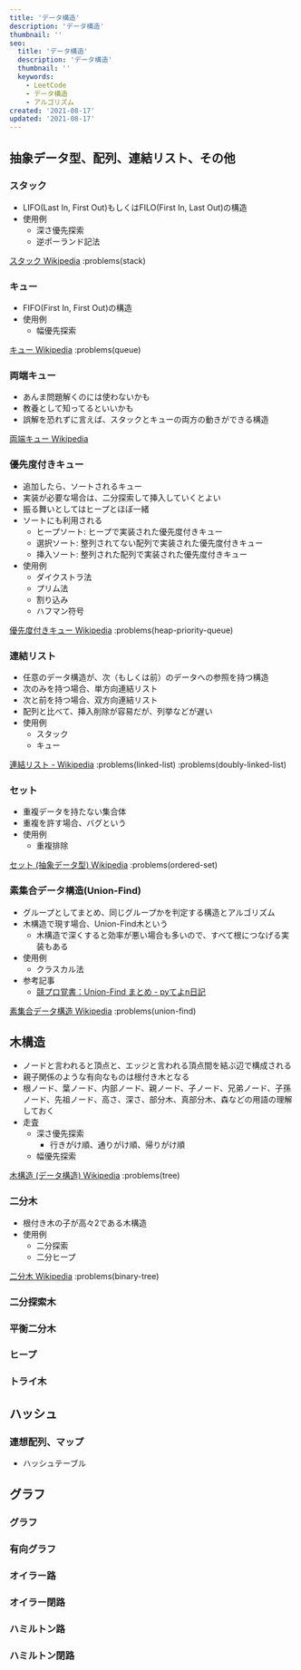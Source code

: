 ```yaml
---
title: 'データ構造'
description: 'データ構造'
thumbnail: ''
seo:
  title: 'データ構造'
  description: 'データ構造'
  thumbnail: ''
  keywords:
    - LeetCode
    - データ構造
    - アルゴリズム
created: '2021-08-17'
updated: '2021-08-17'
---
```


## 抽象データ型、配列、連結リスト、その他

### スタック

- LIFO(Last In, First Out)もしくはFILO(First In, Last Out)の構造
- 使用例
  - 深さ優先探索
  - 逆ポーランド記法

[スタック Wikipedia](https://ja.wikipedia.org/wiki/%E3%82%B9%E3%82%BF%E3%83%83%E3%82%AF)
:problems(stack)

### キュー

- FIFO(First In, First Out)の構造
- 使用例
  - 幅優先探索

[キュー Wikipedia](https://ja.wikipedia.org/wiki/%E3%82%AD%E3%83%A5%E3%83%BC_(%E3%82%B3%E3%83%B3%E3%83%94%E3%83%A5%E3%83%BC%E3%82%BF))
:problems(queue)

### 両端キュー

- あんま問題解くのには使わないかも
- 教養として知ってるといいかも
- 誤解を恐れずに言えば、スタックとキューの両方の動きができる構造

[両端キュー Wikipedia](https://ja.wikipedia.org/wiki/%E4%B8%A1%E7%AB%AF%E3%82%AD%E3%83%A5%E3%83%BC)

### 優先度付きキュー

- 追加したら、ソートされるキュー
- 実装が必要な場合は、二分探索して挿入していくとよい
- 振る舞いとしてはヒープとほぼ一緒
- ソートにも利用される
  - ヒープソート: ヒープで実装された優先度付きキュー
  - 選択ソート: 整列されてない配列で実装された優先度付きキュー
  - 挿入ソート: 整列された配列で実装された優先度付きキュー
- 使用例
  - ダイクストラ法
  - プリム法
  - 割り込み
  - ハフマン符号

[優先度付きキュー Wikipedia](https://ja.wikipedia.org/wiki/%E5%84%AA%E5%85%88%E5%BA%A6%E4%BB%98%E3%81%8D%E3%82%AD%E3%83%A5%E3%83%BC#%E5%BF%9C%E7%94%A8%E4%BE%8B)
:problems(heap-priority-queue)

### 連結リスト

- 任意のデータ構造が、次（もしくは前）のデータへの参照を持つ構造
- 次のみを持つ場合、単方向連結リスト
- 次と前を持つ場合、双方向連結リスト
- 配列と比べて、挿入削除が容易だが、列挙などが遅い
- 使用例
  - スタック
  - キュー

[連結リスト - Wikipedia](https://ja.wikipedia.org/wiki/%E9%80%A3%E7%B5%90%E3%83%AA%E3%82%B9%E3%83%88)
:problems(linked-list)
:problems(doubly-linked-list)

### セット 

- 重複データを持たない集合体
- 重複を許す場合、バグという
- 使用例
  - 重複排除

[セット (抽象データ型) Wikipedia](https://ja.wikipedia.org/wiki/%E3%82%BB%E3%83%83%E3%83%88_(%E6%8A%BD%E8%B1%A1%E3%83%87%E3%83%BC%E3%82%BF%E5%9E%8B))
:problems(ordered-set)

### 素集合データ構造(Union-Find)

- グループとしてまとめ、同じグループかを判定する構造とアルゴリズム
- 木構造で現す場合、Union-Find木という
  - 木構造で深くすると効率が悪い場合も多いので、すべて根につなげる実装もある
- 使用例
  - クラスカル法
- 参考記事
  - [競プロ覚書：Union-Find まとめ - pyてよn日記](https://pyteyon.hatenablog.com/entry/2019/03/11/200000)

[素集合データ構造 Wikipedia](https://ja.wikipedia.org/wiki/%E7%B4%A0%E9%9B%86%E5%90%88%E3%83%87%E3%83%BC%E3%82%BF%E6%A7%8B%E9%80%A0)
:problems(union-find)


## 木構造

- ノードと言われると頂点と、エッジと言われる頂点間を結ぶ辺で構成される
- 親子関係のような有向なものは根付き木となる
- 根ノード、葉ノード、内部ノード、親ノード、子ノード、兄弟ノード、子孫ノード、先祖ノード、高さ、深さ、部分木、真部分木、森などの用語の理解しておく
- 走査
  - 深さ優先探索
    - 行きがけ順、通りがけ順、帰りがけ順
  - 幅優先探索

[木構造 (データ構造) Wikipedia](https://ja.wikipedia.org/wiki/%E6%9C%A8%E6%A7%8B%E9%80%A0_(%E3%83%87%E3%83%BC%E3%82%BF%E6%A7%8B%E9%80%A0))
:problems(tree)

### 二分木

- 根付き木の子が高々2である木構造
- 使用例
  - 二分探索
  - 二分ヒープ

[二分木 Wikipedia](https://ja.wikipedia.org/wiki/%E4%BA%8C%E5%88%86%E6%9C%A8)
:problems(binary-tree)

### 二分探索木

### 平衡二分木

### ヒープ

### トライ木


## ハッシュ

### 連想配列、マップ

- ハッシュテーブル


## グラフ

### グラフ

### 有向グラフ

### オイラー路

### オイラー閉路

### ハミルトン路

### ハミルトン閉路
